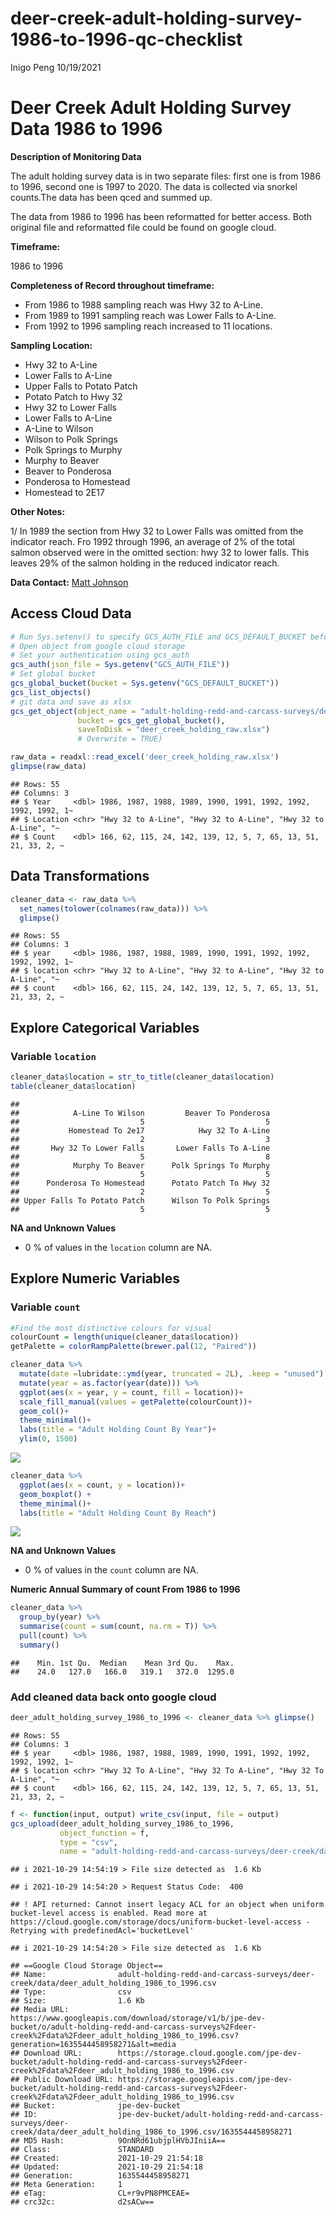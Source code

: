deer-creek-adult-holding-survey-1986-to-1996-qc-checklist
================
Inigo Peng
10/19/2021

# Deer Creek Adult Holding Survey Data 1986 to 1996

**Description of Monitoring Data**

The adult holding survey data is in two separate files: first one is
from 1986 to 1996, second one is 1997 to 2020. The data is collected via
snorkel counts.The data has been qced and summed up.

The data from 1986 to 1996 has been reformatted for better access. Both
original file and reformatted file could be found on google cloud.

**Timeframe:**

1986 to 1996

**Completeness of Record throughout timeframe:**

-   From 1986 to 1988 sampling reach was Hwy 32 to A-Line.
-   From 1989 to 1991 sampling reach was Lower Falls to A-Line.
-   From 1992 to 1996 sampling reach increased to 11 locations.

**Sampling Location:**

-   Hwy 32 to A-Line
-   Lower Falls to A-Line
-   Upper Falls to Potato Patch
-   Potato Patch to Hwy 32
-   Hwy 32 to Lower Falls
-   Lower Falls to A-Line
-   A-Line to Wilson
-   Wilson to Polk Springs
-   Polk Springs to Murphy
-   Murphy to Beaver
-   Beaver to Ponderosa
-   Ponderosa to Homestead
-   Homestead to 2E17

**Other Notes:**

1/ In 1989 the section from Hwy 32 to Lower Falls was omitted from the
indicator reach. Fro 1992 through 1996, an average of 2% of the total
salmon observed were in the omitted section: hwy 32 to lower falls. This
leaves 29% of the salmon holding in the reduced indicator reach.

**Data Contact:** [Matt Johnson](mailto:Matt.Johnson@wildlife.ca.gov)

## Access Cloud Data

``` r
# Run Sys.setenv() to specify GCS_AUTH_FILE and GCS_DEFAULT_BUCKET before running
# Open object from google cloud storage
# Set your authentication using gcs_auth
gcs_auth(json_file = Sys.getenv("GCS_AUTH_FILE"))
# Set global bucket 
gcs_global_bucket(bucket = Sys.getenv("GCS_DEFAULT_BUCKET"))
gcs_list_objects()
# git data and save as xlsx
gcs_get_object(object_name = "adult-holding-redd-and-carcass-surveys/deer-creek/data-raw/reformatted_deer_creek_snorkel_counts_by_reach_1986_1996.xlsx",
               bucket = gcs_get_global_bucket(),
               saveToDisk = "deer_creek_holding_raw.xlsx")
               # Overwrite = TRUE)
```

``` r
raw_data = readxl::read_excel('deer_creek_holding_raw.xlsx')
glimpse(raw_data)
```

    ## Rows: 55
    ## Columns: 3
    ## $ Year     <dbl> 1986, 1987, 1988, 1989, 1990, 1991, 1992, 1992, 1992, 1992, 1~
    ## $ Location <chr> "Hwy 32 to A-Line", "Hwy 32 to A-Line", "Hwy 32 to A-Line", "~
    ## $ Count    <dbl> 166, 62, 115, 24, 142, 139, 12, 5, 7, 65, 13, 51, 21, 33, 2, ~

## Data Transformations

``` r
cleaner_data <- raw_data %>% 
  set_names(tolower(colnames(raw_data))) %>% 
  glimpse()
```

    ## Rows: 55
    ## Columns: 3
    ## $ year     <dbl> 1986, 1987, 1988, 1989, 1990, 1991, 1992, 1992, 1992, 1992, 1~
    ## $ location <chr> "Hwy 32 to A-Line", "Hwy 32 to A-Line", "Hwy 32 to A-Line", "~
    ## $ count    <dbl> 166, 62, 115, 24, 142, 139, 12, 5, 7, 65, 13, 51, 21, 33, 2, ~

## Explore Categorical Variables

### Variable `location`

``` r
cleaner_data$location = str_to_title(cleaner_data$location)
table(cleaner_data$location)
```

    ## 
    ##            A-Line To Wilson         Beaver To Ponderosa 
    ##                           5                           5 
    ##           Homestead To 2e17            Hwy 32 To A-Line 
    ##                           2                           3 
    ##       Hwy 32 To Lower Falls       Lower Falls To A-Line 
    ##                           5                           8 
    ##            Murphy To Beaver      Polk Springs To Murphy 
    ##                           5                           5 
    ##      Ponderosa To Homestead      Potato Patch To Hwy 32 
    ##                           2                           5 
    ## Upper Falls To Potato Patch      Wilson To Polk Springs 
    ##                           5                           5

**NA and Unknown Values**

-   0 % of values in the `location` column are NA.

## Explore Numeric Variables

### Variable `count`

``` r
#Find the most distinctive colours for visual
colourCount = length(unique(cleaner_data$location))
getPalette = colorRampPalette(brewer.pal(12, "Paired"))

cleaner_data %>%
  mutate(date =lubridate::ymd(year, truncated = 2L), .keep = "unused") %>% 
  mutate(year = as.factor(year(date))) %>% 
  ggplot(aes(x = year, y = count, fill = location))+
  scale_fill_manual(values = getPalette(colourCount))+
  geom_col()+
  theme_minimal()+
  labs(title = "Adult Holding Count By Year")+
  ylim(0, 1500)
```

![](deer-creek-adult-holding-1986-to-1996-qc-checklist_files/figure-gfm/unnamed-chunk-5-1.png)<!-- -->

``` r
cleaner_data %>% 
  ggplot(aes(x = count, y = location))+
  geom_boxplot() +
  theme_minimal()+
  labs(title = "Adult Holding Count By Reach")
```

![](deer-creek-adult-holding-1986-to-1996-qc-checklist_files/figure-gfm/unnamed-chunk-6-1.png)<!-- -->

**NA and Unknown Values**

-   0 % of values in the `count` column are NA.

**Numeric Annual Summary of count From 1986 to 1996**

``` r
cleaner_data %>%
  group_by(year) %>%
  summarise(count = sum(count, na.rm = T)) %>%
  pull(count) %>%
  summary()
```

    ##    Min. 1st Qu.  Median    Mean 3rd Qu.    Max. 
    ##    24.0   127.0   166.0   319.1   372.0  1295.0

### Add cleaned data back onto google cloud

``` r
deer_adult_holding_survey_1986_to_1996 <- cleaner_data %>% glimpse()
```

    ## Rows: 55
    ## Columns: 3
    ## $ year     <dbl> 1986, 1987, 1988, 1989, 1990, 1991, 1992, 1992, 1992, 1992, 1~
    ## $ location <chr> "Hwy 32 To A-Line", "Hwy 32 To A-Line", "Hwy 32 To A-Line", "~
    ## $ count    <dbl> 166, 62, 115, 24, 142, 139, 12, 5, 7, 65, 13, 51, 21, 33, 2, ~

``` r
f <- function(input, output) write_csv(input, file = output)
gcs_upload(deer_adult_holding_survey_1986_to_1996,
           object_function = f,
           type = "csv",
           name = "adult-holding-redd-and-carcass-surveys/deer-creek/data/deer_adult_holding_1986_to_1996.csv")
```

    ## i 2021-10-29 14:54:19 > File size detected as  1.6 Kb

    ## i 2021-10-29 14:54:20 > Request Status Code:  400

    ## ! API returned: Cannot insert legacy ACL for an object when uniform bucket-level access is enabled. Read more at https://cloud.google.com/storage/docs/uniform-bucket-level-access - Retrying with predefinedAcl='bucketLevel'

    ## i 2021-10-29 14:54:20 > File size detected as  1.6 Kb

    ## ==Google Cloud Storage Object==
    ## Name:                adult-holding-redd-and-carcass-surveys/deer-creek/data/deer_adult_holding_1986_to_1996.csv 
    ## Type:                csv 
    ## Size:                1.6 Kb 
    ## Media URL:           https://www.googleapis.com/download/storage/v1/b/jpe-dev-bucket/o/adult-holding-redd-and-carcass-surveys%2Fdeer-creek%2Fdata%2Fdeer_adult_holding_1986_to_1996.csv?generation=1635544458958271&alt=media 
    ## Download URL:        https://storage.cloud.google.com/jpe-dev-bucket/adult-holding-redd-and-carcass-surveys%2Fdeer-creek%2Fdata%2Fdeer_adult_holding_1986_to_1996.csv 
    ## Public Download URL: https://storage.googleapis.com/jpe-dev-bucket/adult-holding-redd-and-carcass-surveys%2Fdeer-creek%2Fdata%2Fdeer_adult_holding_1986_to_1996.csv 
    ## Bucket:              jpe-dev-bucket 
    ## ID:                  jpe-dev-bucket/adult-holding-redd-and-carcass-surveys/deer-creek/data/deer_adult_holding_1986_to_1996.csv/1635544458958271 
    ## MD5 Hash:            9OnNRd61ubjplHVbJIniiA== 
    ## Class:               STANDARD 
    ## Created:             2021-10-29 21:54:18 
    ## Updated:             2021-10-29 21:54:18 
    ## Generation:          1635544458958271 
    ## Meta Generation:     1 
    ## eTag:                CL+r9vPN8PMCEAE= 
    ## crc32c:              d2sACw==
